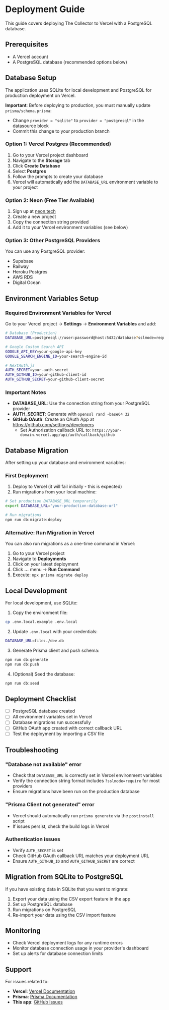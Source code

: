 # Deployment Guide

This guide covers deploying The Collector to Vercel with a PostgreSQL database.

## Prerequisites

- A Vercel account
- A PostgreSQL database (recommended options below)

## Database Setup

The application uses SQLite for local development and PostgreSQL for production deployment on Vercel.

**Important**: Before deploying to production, you must manually update `prisma/schema.prisma`:

- Change `provider = "sqlite"` to `provider = "postgresql"` in the datasource block
- Commit this change to your production branch

### Option 1: Vercel Postgres (Recommended)

1. Go to your Vercel project dashboard
2. Navigate to the **Storage** tab
3. Click **Create Database**
4. Select **Postgres**
5. Follow the prompts to create your database
6. Vercel will automatically add the `DATABASE_URL` environment variable to your project

### Option 2: Neon (Free Tier Available)

1. Sign up at [neon.tech](https://neon.tech)
2. Create a new project
3. Copy the connection string provided
4. Add it to your Vercel environment variables (see below)

### Option 3: Other PostgreSQL Providers

You can use any PostgreSQL provider:

- Supabase
- Railway
- Heroku Postgres
- AWS RDS
- Digital Ocean

## Environment Variables Setup

### Required Environment Variables for Vercel

Go to your Vercel project → **Settings** → **Environment Variables** and add:

```bash
# Database (Production)
DATABASE_URL=postgresql://user:password@host:5432/database?sslmode=require

# Google Custom Search API
GOOGLE_API_KEY=your-google-api-key
GOOGLE_SEARCH_ENGINE_ID=your-search-engine-id

# NextAuth.js
AUTH_SECRET=your-auth-secret
AUTH_GITHUB_ID=your-github-client-id
AUTH_GITHUB_SECRET=your-github-client-secret
```

### Important Notes

- **DATABASE_URL**: Use the connection string from your PostgreSQL provider
- **AUTH_SECRET**: Generate with `openssl rand -base64 32`
- **GitHub OAuth**: Create an OAuth App at https://github.com/settings/developers
  - Set Authorization callback URL to: `https://your-domain.vercel.app/api/auth/callback/github`

## Database Migration

After setting up your database and environment variables:

### First Deployment

1. Deploy to Vercel (it will fail initially - this is expected)
2. Run migrations from your local machine:

```bash
# Set production DATABASE_URL temporarily
export DATABASE_URL="your-production-database-url"

# Run migrations
npm run db:migrate:deploy
```

### Alternative: Run Migration in Vercel

You can also run migrations as a one-time command in Vercel:

1. Go to your Vercel project
2. Navigate to **Deployments**
3. Click on your latest deployment
4. Click **...** menu → **Run Command**
5. Execute: `npx prisma migrate deploy`

## Local Development

For local development, use SQLite:

1. Copy the environment file:

```bash
cp .env.local.example .env.local
```

2. Update `.env.local` with your credentials:

```bash
DATABASE_URL=file:./dev.db
```

3. Generate Prisma client and push schema:

```bash
npm run db:generate
npm run db:push
```

4. (Optional) Seed the database:

```bash
npm run db:seed
```

## Deployment Checklist

- [ ] PostgreSQL database created
- [ ] All environment variables set in Vercel
- [ ] Database migrations run successfully
- [ ] GitHub OAuth app created with correct callback URL
- [ ] Test the deployment by importing a CSV file

## Troubleshooting

### "Database not available" error

- Check that `DATABASE_URL` is correctly set in Vercel environment variables
- Verify the connection string format includes `?sslmode=require` for most providers
- Ensure migrations have been run on the production database

### "Prisma Client not generated" error

- Vercel should automatically run `prisma generate` via the `postinstall` script
- If issues persist, check the build logs in Vercel

### Authentication issues

- Verify `AUTH_SECRET` is set
- Check GitHub OAuth callback URL matches your deployment URL
- Ensure `AUTH_GITHUB_ID` and `AUTH_GITHUB_SECRET` are correct

## Migration from SQLite to PostgreSQL

If you have existing data in SQLite that you want to migrate:

1. Export your data using the CSV export feature in the app
2. Set up PostgreSQL database
3. Run migrations on PostgreSQL
4. Re-import your data using the CSV import feature

## Monitoring

- Check Vercel deployment logs for any runtime errors
- Monitor database connection usage in your provider's dashboard
- Set up alerts for database connection limits

## Support

For issues related to:

- **Vercel**: [Vercel Documentation](https://vercel.com/docs)
- **Prisma**: [Prisma Documentation](https://www.prisma.io/docs)
- **This app**: [GitHub Issues](https://github.com/otro34/the-collector/issues)
